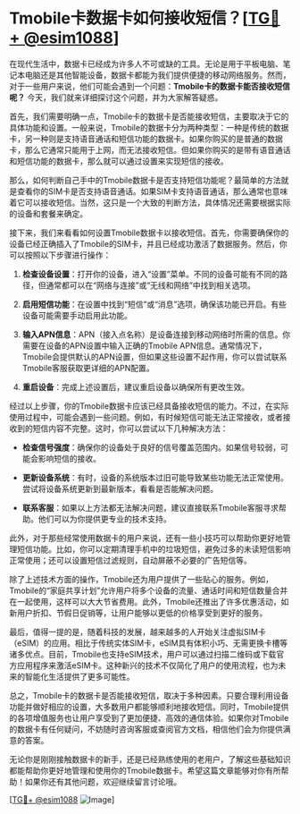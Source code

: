 # Tmobile卡数据卡如何接收短信？[[TG💪+ @esim1088](https://t.me/s/esim1088)]

在现代生活中，数据卡已经成为许多人不可或缺的工具。无论是用于平板电脑、笔记本电脑还是其他智能设备，数据卡都能为我们提供便捷的移动网络服务。然而，对于一些用户来说，他们可能会遇到一个问题：**Tmobile卡的数据卡能否接收短信呢？** 今天，我们就来详细探讨这个问题，并为大家解答疑惑。

首先，我们需要明确一点，Tmobile卡的数据卡是否能接收短信，主要取决于它的具体功能和设置。一般来说，Tmobile的数据卡分为两种类型：一种是传统的数据卡，另一种则是支持语音通话和短信功能的数据卡。如果你购买的是普通的数据卡，那么它通常只能用于上网，而无法接收短信。但如果你购买的是带有语音通话和短信功能的数据卡，那么就可以通过设置来实现短信的接收。

那么，如何判断自己手中的Tmobile数据卡是否支持短信功能呢？最简单的方法就是查看你的SIM卡是否支持语音通话。如果SIM卡支持语音通话，那么通常也意味着它可以接收短信。当然，这只是一个大致的判断方法，具体情况还需要根据实际的设备和套餐来确定。

接下来，我们来看看如何设置Tmobile数据卡以接收短信。首先，你需要确保你的设备已经正确插入了Tmobile的SIM卡，并且已经成功激活了数据服务。然后，你可以按照以下步骤进行操作：

1. **检查设备设置**：打开你的设备，进入“设置”菜单。不同的设备可能有不同的路径，但通常都可以在“网络与连接”或“无线和网络”中找到相关选项。
   
2. **启用短信功能**：在设置中找到“短信”或“消息”选项，确保该功能已开启。有些设备可能需要手动启用此功能。

3. **输入APN信息**：APN（接入点名称）是设备连接到移动网络时所需的信息。你需要在设备的APN设置中输入正确的Tmobile APN信息。通常情况下，Tmobile会提供默认的APN设置，但如果这些设置不起作用，你可以尝试联系Tmobile客服获取更详细的APN配置。

4. **重启设备**：完成上述设置后，建议重启设备以确保所有更改生效。

经过以上步骤，你的Tmobile数据卡应该已经具备接收短信的能力。不过，在实际使用过程中，可能会遇到一些问题。例如，有时候短信可能无法正常接收，或者接收到的短信内容不完整。这时，你可以尝试以下几种解决方法：

- **检查信号强度**：确保你的设备处于良好的信号覆盖范围内。如果信号较弱，可能会影响短信的接收。
  
- **更新设备系统**：有时，设备的系统版本过旧可能导致某些功能无法正常使用。尝试将设备系统更新到最新版本，看看是否能解决问题。

- **联系客服**：如果以上方法都无法解决问题，建议直接联系Tmobile客服寻求帮助。他们可以为你提供更专业的技术支持。

此外，对于那些经常使用数据卡的用户来说，还有一些小技巧可以帮助你更好地管理短信功能。比如，你可以定期清理手机中的垃圾短信，避免过多的未读短信影响正常使用；还可以设置短信过滤规则，自动屏蔽不必要的广告短信等。

除了上述技术方面的操作，Tmobile还为用户提供了一些贴心的服务。例如，Tmobile的“家庭共享计划”允许用户将多个设备的流量、通话时间和短信数量合并在一起使用，这样可以大大节省费用。此外，Tmobile还推出了许多优惠活动，如新用户折扣、节假日促销等，让用户能够以更低的价格享受到更好的服务。

最后，值得一提的是，随着科技的发展，越来越多的人开始关注虚拟SIM卡（eSIM）的应用。相比于传统实体SIM卡，eSIM具有体积小巧、无需更换卡槽等诸多优点。目前，Tmobile也支持eSIM技术，用户可以通过扫描二维码或下载官方应用程序来激活eSIM卡。这种新兴的技术不仅简化了用户的使用流程，也为未来的智能化生活提供了更多可能性。

总之，Tmobile卡的数据卡是否能接收短信，取决于多种因素。只要合理利用设备功能并做好相应的设置，大多数用户都能够顺利地接收短信。同时，Tmobile提供的各项增值服务也让用户享受到了更加便捷、高效的通信体验。如果你对Tmobile的数据卡有任何疑问，不妨随时咨询客服或查阅官方文档，相信他们会为你提供满意的答案。

无论你是刚刚接触数据卡的新手，还是已经熟练使用的老用户，了解这些基础知识都能帮助你更好地管理和使用你的Tmobile数据卡。希望这篇文章能够对你有所帮助！如果你还有其他问题，欢迎继续留言讨论哦。

[[TG💪+ @esim1088](https://t.me/s/esim1088) ![Image](https://i.postimg.cc/4NQfJmqS/Snipaste-2025-05-13-00-14-12.png)]